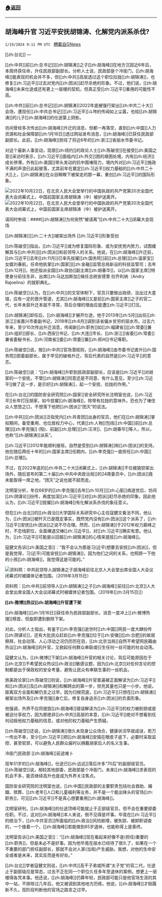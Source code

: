 ###  [:house:返回](README.md)
---


## 胡海峰升官 习近平安抚胡锦涛、化解党内派系杀伐?
`1/19/2024 9:11 PM UTC ` [轉載自GNews](https://gnews.org/articles/2236112)

[[zh:台北]] — 

[[zh:中共]]前[[zh:总书记]][[zh:胡锦涛]]之子[[zh:胡海峰]]在地方沉寂近6年后，本周终获任命，升任民政部副部长。分析人士说，民政部是个冷衙门，[[zh:胡海峰]]能表现的机会并不多，但[[zh:中共]]高层透过这个职位拉拢[[zh:胡锦涛]]，也修复[[zh:习近平]]过去对党内[[zh:团派]]赶尽杀绝的形象。不过，他们说，[[zh:胡海峰]]未来仕途或还有更上一层楼的契机，但真正受[[zh:习近平]]重用的可能性不高。

[[zh:中共]]前[[zh:总书记]][[zh:胡锦涛]]2022年底被强行架出[[zh:中共二十大]]会场，遭现任[[zh:中共总书记]][[zh:习近平]]斗垮的传闻如上尘嚣，也给[[zh:胡锦涛]]的儿子[[zh:胡海峰]]的仕途蒙上阴影。

坊间曾经多次传出[[zh:胡海峰]]升迁的消息，但都一再落空，直到[[zh:中国]]人力资源和社会保障部[[zh:1月16日]]透过网站发布消息，[[zh:胡海峰]]已获任民政部副部长。此前，[[zh:胡海峰]]担任了将近6年的[[zh:浙江]]省丽水市委书记。

对这个最新人事变动，现居[[zh:纽约]]的政论人士[[zh:陈破空]]在接受[[zh:美国之音]]采访时表示，[[zh:习近平]]面临内[[zh:外交]]困的艰困处境，内有[[zh:经济]]成长停滞，外有[[zh:美国]]带头发动的抗中围堵阻力，境内外对[[zh:习近平]]施政不满的声浪已此起彼落，尤其前年在奠定[[zh:习近平]]权力基础的[[zh:中共二十大]]上，[[zh:胡锦涛]]在众目睽睽下被架走的那一幕，重创[[zh:习近平]]的国际形象。

![2022年10月22日，在北京人民大会堂举行的中国执政的共产党第20次全国代表大会闭幕式上，中国前国家主席胡锦涛（中）被护送离开。](https://gdb.voanews.com/80470000-c0a8-0242-41b6-08dab40e5d45_w100_r1.jpg "2022年10月22日，在北京人民大会堂举行的中国执政的共产党第20次全国代表大会闭幕式上，中国前国家主席胡锦涛（中）被护送离开。") ![2022年10月22日，在北京人民大会堂举行的中国执政的共产党第20次全国代表大会闭幕式上，中国前国家主席胡锦涛（中）被护送离开。](https://gdb.voanews.com/80470000-c0a8-0242-41b6-08dab40e5d45_w100_r1.jpg "2022年10月22日，在北京人民大会堂举行的中国执政的共产党第20次全国代表大会闭幕式上，中国前国家主席胡锦涛（中）被护送离开。")

请同时参阅：####[[zh:胡锦涛]]为何突然“被请离”[[zh:中共二十大]]闭幕大会现场

[[zh:胡锦涛]][[zh:二十大]]被架出场外 [[zh:习近平]]形象受创

[[zh:陈破空]]指出，[[zh:习近平]]或为修复国际形象、或为安抚党内势力，试图缓解其与[[zh:中共]][[zh:团派]]和前领导人的关系。他说，在[[zh:胡海峰]]升迁前，[[zh:习近平]]去年[[zh:11月]]已率先拔擢[[zh:国务院]]前[[zh:总理]][[zh:温家宝]]女婿刘春航，任命他执掌[[zh:国家]][[zh:金融]]监管总局新设的科技监管司；去年[[zh:12月]]，他还指派全国[[zh:政协]]副主席[[zh:胡春华]]，以[[zh:国家主席]]特使身分前往东非，出席[[zh:马达加斯加]]候任总统安德里·拉乔利纳（Andry Rajoelina）的就职典礼。

[[zh:陈破空]]认为，在[[zh:中共]]的文官体制下，官员只要做出政绩、没出过大差错，应有一定的晋升管道，尤其[[zh:胡海峰]]又是前[[zh:国家主席]]之子的官二代，长年未获升迁本就不寻常，背后合理的理由应是遭[[zh:习近平]]打压。

[[zh:胡锦涛]]卸任后，[[zh:胡海峰]]才展开仕途，他于2013年[[zh:5月]]出任[[zh:浙江]]省嘉兴市委副书记，2018年[[zh:6月]]调到该省偏乡贫穷的丽水市。过去六年来，至少10次传出升迁消息，传闻新[[zh:职务]]如[[zh:福建省]][[zh:常委]]兼[[zh:组织]]部长、[[zh:西安]]书记、[[zh:大连]]市长、[[zh:浙江]]省委[[zh:常委]]兼省委秘书长、[[zh:河南省]]委[[zh:常委]]兼[[zh:郑州]]书记等职。

[[zh:陈破空]]说，按[[zh:中共]]官场潜规则，[[zh:胡海峰]]由市委书记直升[[zh:国务院]]部委副部长，属于罕见的破格升迁，背后代表的自然是[[zh:习近平]]的意志。

[[zh:陈破空]]说：“[[zh:胡海峰]]升职到民政部副部长，应该是[[zh:习近平]]对胡家的一个安抚，不管[[zh:胡锦涛]]同意还是不同意、有什么意见，至少[[zh:习近平]]做了这一步，是示好[[zh:胡锦涛]]，起一个安抚、拉拢的作用。”

在[[zh:台北]]的国防安全研究院[[zh:国家]]安全研究所长沈明室也说，[[zh:习近平]]长年打压胡家，如今拔擢[[zh:胡海峰]]，除带有拉拢的意味外，恐也为了堵住众人悠悠之口，不想落下他把[[zh:团派]]“团灭”的说法。

[[zh:中共]][[zh:团派]]泛指党内[[zh:共青团]]出身的官员，他们在[[zh:胡锦涛]]掌权期间，备受重用、也位居权力中心，代表[[zh:人物]]包括[[zh:中国]]前[[zh:总理]][[zh:李克强]] (殁)、前副[[zh:总理]][[zh:汪洋]]、[[zh:胡春华]]等人，所以，也称“[[zh:胡锦涛]]派系”。

[[zh:习近平]]2012年能顺利接班，自然是受到[[zh:胡锦涛]]和[[zh:团派]]的支持。他在随后两任十年的[[zh:国家主席]]任期内，[[zh:李克强]]一直担任[[zh:中国]][[zh:总理]]。

不过，在2022年底的[[zh:中共二十大]]闭幕式上，[[zh:胡锦涛]]不仅被狼狈架出场外，随后宣布的第二十届[[zh:中共中央政治局]]的24席委员中，[[zh:团派]]竟未能取得一席之地，“团灭”之说也就不胫而走。

沈明室分析，年仅68岁的[[zh:李克强]]去年[[zh:10月]][[zh:心脏]]病逝世后，坊间[[zh:阴谋论]]纷传，再度加深[[zh:习近平]]对[[zh:团派]]赶尽杀绝的印象。因此他认为，[[zh:习近平]]拔擢[[zh:胡海峰]]有化解派系杀伐的象征意义。

但在[[zh:台北]]的[[zh:政治]]大学国际关系研究中心主任寇健文看法不同，他认为，[[zh:团派]]被歼灭已是既定事实，既然党内没有[[zh:团派]]这个派系了，[[zh:习近平]]安抚[[zh:团派]]之说不尽合理。然而，[[zh:胡锦涛]]于2012年权力巅峰之时，不恋栈职位，全面裸退交棒[[zh:习近平]]，对[[zh:习近平]]确实有恩。他认为，[[zh:习近平]]可能是以回报[[zh:胡锦涛]]的心情来提拔[[zh:胡海峰]]。

寇健文告诉[[zh:美国之音]]：“我不会认为那是习(近平)想要去安抚[[zh:团派]]，但是我觉得，习(近平)可能安抚[[zh:胡锦涛]]，因为他们之间的关系，也照顾一下他的小孩[[zh:胡海峰]]，我觉得这是可能的。”

![资料照：中共前领导人胡锦涛之子胡海峰前往北京人大会堂出席全国人大会议闭幕式时被媒体记者包围。（2019年3月15日）](https://gdb.voanews.com/01000000-0aff-0242-8d6a-08dc190216b4_w250_r1_s.jpg "资料照：中共前领导人胡锦涛之子胡海峰前往北京人大会堂出席全国人大会议闭幕式时被媒体记者包围。（2019年3月15日）")

资料照：[[zh:中共]]前领导人[[zh:胡锦涛]]之子[[zh:胡海峰]]前往[[zh:北京]]人大会堂出席全国人大会议闭幕式时被媒体记者包围。（2019年[[zh:3月15日]]）

**[[zh:微博]]热议[[zh:胡海峰]]升官遭下架**

[[zh:胡海峰]][[zh:1月16日]]获任命为民政部副部长，消息一度冲上[[zh:微博热搜]]榜首，但旋即遭到删除下架。

对此，分析人士指出，有鉴于[[zh:李克强]]逝世时[[zh:中国]]网民一度大肆纷传[[zh:阴谋论]]，还有大批民众赶赴[[zh:李克强]]位于[[zh:安徽]][[zh:合肥]]的故居祭拜，社会动荡、人心浮动之况仍历历在目，[[zh:北京当局]]自然不希望网民藉由热议[[zh:胡海峰]]的升官，又掀起任何群众串联或衍生任何一丝可能的社会动荡。

寇健文认为，[[zh:微博]]下架[[zh:胡海峰]]升官的相关讨论，背后可能原因在于[[zh:北京]]不希望民众热议[[zh:政治]]敏感议题，因为[[zh:北京]]对任何言论的控制都是出于保政权的安全考量，避免让民众有串联生事的一丝机会。

旅美政论家[[zh:陈破空]]则说，[[zh:胡海峰]]升官普遍被正面解读为[[zh:习近平]]和[[zh:团派]]及[[zh:胡锦涛]]和解跨出的第一步，但充其量也只是一小步。他说，距离双方全面和解仍言之过早，因为归根究底，[[zh:习近平]]只想在[[zh:胡锦涛]]被架出场外及[[zh:李克强]]身亡后，修复自身追杀[[zh:团派]]的负面形象。

他强调，外界不应将提拔[[zh:胡海峰]]错误解读为[[zh:习近平]]的权力被削弱或是被迫分享权力，因为那绝非[[zh:中共]]高层的本意，[[zh:习近平]]绝对不想看到任何动摇他权力基础的信息，或对他的权力基础产生质疑。

[[zh:陈破空]]还说，[[zh:胡锦涛]]很久未现身公众场合，健康状况早就成谜，若万一传出不幸，至少[[zh:习近平]]把[[zh:胡海峰]]安插在眼皮子底下，必要时采取监控、甚至软禁，可以避免人民群众届时以拥戴胡家后人的名义生事。

冷衙门民政部 [[zh:胡海峰]]前途难卜

现年51岁的[[zh:胡海峰]]，仕途已[[zh:远远]]落后许多“70后”的副部级官员。[[zh:陈破空]]说，相较其他部委，民政部是个冷衙门，未来[[zh:胡海峰]]求表现的机会不多，能否继续高升也是成为外界关注焦点。

国防安全研究院的沈明室也说，[[zh:中国]]民政部的主要职责包括社会救助、婚姻、殡葬、[[zh:老年]]人口和儿童福利等业务，并不是一个能出锋头的官场[[zh:职务]]，可见[[zh:习近平]]不是真心想要重用[[zh:胡海峰]]。

沈明室研判，[[zh:胡海峰]]的仕途顶峰可能就止于正部级官员，但不会在重要部委任职。不过，这对[[zh:胡海峰]]本人来说，倒不见得是坏事。毕竟在[[zh:习近平]]的统治下，[[zh:中共官员]]所面临的[[zh:政治]]风险剧增，被失踪、被卸职调查的，一个接着一个。[[zh:胡海峰]]若能做到65岁退休，也能称得上是善终。

沈明室告诉[[zh:美国之音]]：“[[zh:胡海峰]]现在看起来好像不是(担任)重要的[[zh:职务]]，但是未必不是好事。因为他毕竟在丽水已经待了很久了，如果在一个不重要的部门担任副部长，那就不会对人家(当局)产生威胁。我想，对他的生命安全或者是未来，其实反而是有好处。”

[[zh:台北]]学者寇健文则说，[[zh:中共]]高干子弟或所谓“太子党”的官二代，仕途止于副部级应是常态，过去不乏在同一个职位久任多年至退休的案例，想更上一层楼得各凭本事。他还说，[[zh:胡海峰]]仍算年轻，民政部可能只是他官场生涯的其中一站，不排除过几年后，他又被调到其他地方历练。他说，[[zh:胡海峰]]才刚履新不久，现阶段判断他的官场之路言之过早。
